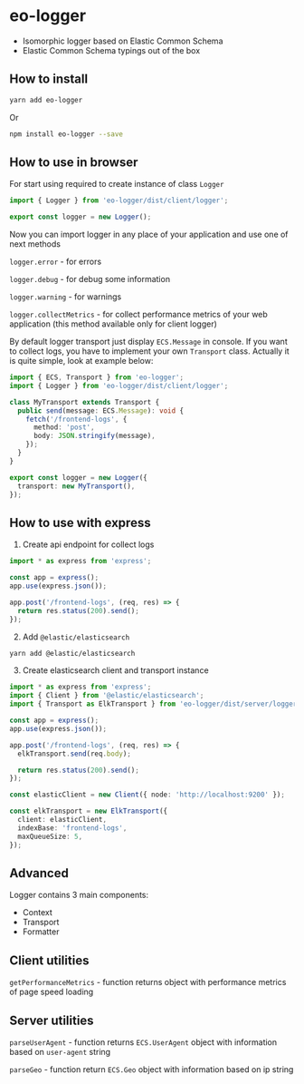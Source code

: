 # eo-logger

* Isomorphic logger based on Elastic Common Schema
* Elastic Common Schema typings out of the box

## How to install

```bash
yarn add eo-logger
```

Or

```bash
npm install eo-logger --save
```

## How to use in browser

For start using required to create instance of class `Logger`

```ts
import { Logger } from 'eo-logger/dist/client/logger';

export const logger = new Logger();
```

Now you can import logger in any place of your application and use one of next methods

`logger.error` - for errors

`logger.debug` - for debug some information

`logger.warning` - for warnings

`logger.collectMetrics` - for collect performance metrics of your web application (this method available only for client logger)

By default logger transport just display `ECS.Message` in console.
If you want to collect logs, you have to implement your own `Transport` class.
Actually it is quite simple, look at example below:

```ts
import { ECS, Transport } from 'eo-logger';
import { Logger } from 'eo-logger/dist/client/logger';

class MyTransport extends Transport {
  public send(message: ECS.Message): void {
    fetch('/frontend-logs', {
      method: 'post',
      body: JSON.stringify(message),
    });
  }
}

export const logger = new Logger({
  transport: new MyTransport(),
});
```

## How to use with express

1. Create api endpoint for collect logs

```ts
import * as express from 'express';

const app = express();
app.use(express.json());

app.post('/frontend-logs', (req, res) => {
  return res.status(200).send();
});
```

2. Add `@elastic/elasticsearch`

```bash
yarn add @elastic/elasticsearch
```

3. Create elasticsearch client and transport instance

```ts
import * as express from 'express';
import { Client } from '@elastic/elasticsearch';
import { Transport as ElkTransport } from 'eo-logger/dist/server/logger';

const app = express();
app.use(express.json());

app.post('/frontend-logs', (req, res) => {
  elkTransport.send(req.body);

  return res.status(200).send();
});

const elasticClient = new Client({ node: 'http://localhost:9200' });

const elkTransport = new ElkTransport({
  client: elasticClient,
  indexBase: 'frontend-logs',
  maxQueueSize: 5,
});
```

## Advanced

Logger contains 3 main components:
* Context
* Transport
* Formatter

## Client utilities

`getPerformanceMetrics` - function returns object with performance metrics of page speed loading

## Server utilities

`parseUserAgent` - function returns `ECS.UserAgent` object with information based on `user-agent` string

`parseGeo` - function return `ECS.Geo` object with information based on ip string
